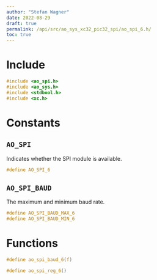 ```yaml
---
author: "Stefan Wagner"
date: 2022-08-29
draft: true
permalink: /api/src/ao_sys_xc32_pic32_spi/ao_spi_6.h/
toc: true
---
```


# Include

```c
#include <ao_spi.h>
#include <ao_sys.h>
#include <stdbool.h>
#include <xc.h>
```

# Constants

## `AO_SPI`

Indicates whether the SPI module is available.

```c
#define AO_SPI_6
```

## `AO_SPI_BAUD`

The maximum and minimum baud rate.

```c
#define AO_SPI_BAUD_MAX_6
#define AO_SPI_BAUD_MIN_6
```

# Functions

```c
#define ao_spi_baud_6(f)
```

```c
#define ao_spi_reg_6()
```
